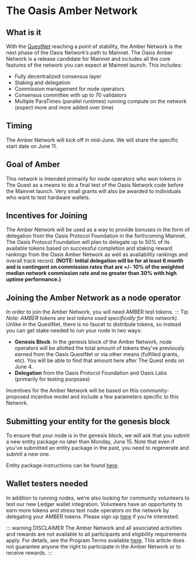# The Oasis Amber Network

## What is it

With the [QuestNet](./the-quest-rules.md) reaching a point of stability, the
Amber Network is the next phase of the Oasis Network’s path to Mainnet.
The Oasis Amber Network is a release candidate for Mainnet and
includes all the core features of the network you can expect
at Mainnet launch.  This includes:

* Fully decentralized consensus layer
* Staking and delegation
* Commission management for node operators
* Consensus committee with up to 70 validators
* Multiple ParaTimes (parallel runtimes) running compute on
  the network (expect more and more added over time)

## Timing

The Amber Network will kick off in mid-June. We will share the specific start date
on June 11.

## Goal of Amber

This network is intended primarily for node operators
who won tokens in The Quest as a means to do a final test of the
Oasis Network code before the Mainnet launch. Very small grants
will also be awarded to individuals who want to test hardware wallets.

## Incentives for Joining

The Amber Network will be used as a way to provide bonuses in the
form of delegation from the Oasis Protocol Foundation in the forthcoming Mainnet.
The Oasis Protocol Foundation will plan to delegate up to 50% of its available
tokens based on successful completion and staking reward rankings from the Oasis
Amber Network as well as availability rankings and overall track record.
**(NOTE: Initial delegation will be for at least 6 month and is contingent on
commission rates that are +/- 10% of the weighted median network commission
rate and no greater than 30% with high uptime performance.)**

## Joining the Amber Network as a node operator

In order to join the Amber Network, you will need AMBER test tokens.
::: Tip *Note: AMBER tokens are test tokens used specifically for this network).*
Unlike in the QuestNet, there is no faucet to distribute tokens, so instead you
can get stake needed to run your node in two ways:

* **Genesis Block**: In the genesis block of the Amber Network, node operators
will be allotted the total amount of tokens they’ve previously earned from
the Oasis QuestNet or via other means (fulfilled grants, etc). You will
be able to find that amount here after The Quest ends on June 4.
* **Delegation** from the Oasis Protocol Foundation and Oasis Labs
(primarily for testing purposes)

Incentives for the Amber Network will be based on this community-proposed
incentive model and include a few parameters specific to this Network.

## Submitting your entity for the genesis block

To ensure that your node is in the genesis block, we will ask that you
submit a new entity package no later than Monday, June 15.
Note that even if you’ve submitted an entity package in the past,
you need to regenerate and submit a new one.

Entity package instructions can be found [here](./creating-an-entity-package.md).

## Wallet testers needed

In addition to running nodes, we’re also looking for community volunteers to test our new Ledger wallet integration. Volunteers have an opportunity to earn more tokens and stress test node operators on the network by delegating your AMBER tokens. Please sign up [here](https://oasisfoundation.typeform.com/to/w3y3qI) if you’re interested. 

::: warning DISCLAIMER
The Amber Network and all associated activities and rewards
are not available to all participants and eligibility requirements apply.
For details, see the Program Terms available [here](https://docsend.com/view/zv5cfia).
This article does not guarantee anyone the right to participate in the
Amber Network or to receive rewards. :::

